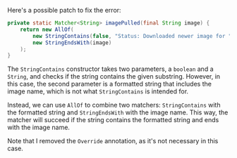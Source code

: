 Here's a possible patch to fix the error:
```java
private static Matcher<String> imagePulled(final String image) {
    return new AllOf(
        new StringContains(false, "Status: Downloaded newer image for " + image),
        new StringEndsWith(image)
    );
}
```
The `StringContains` constructor takes two parameters, a `boolean` and a `String`, and checks if the string contains the given substring. However, in this case, the second parameter is a formatted string that includes the image name, which is not what `StringContains` is intended for.

Instead, we can use `AllOf` to combine two matchers: `StringContains` with the formatted string and `StringEndsWith` with the image name. This way, the matcher will succeed if the string contains the formatted string and ends with the image name.

Note that I removed the `Override` annotation, as it's not necessary in this case.